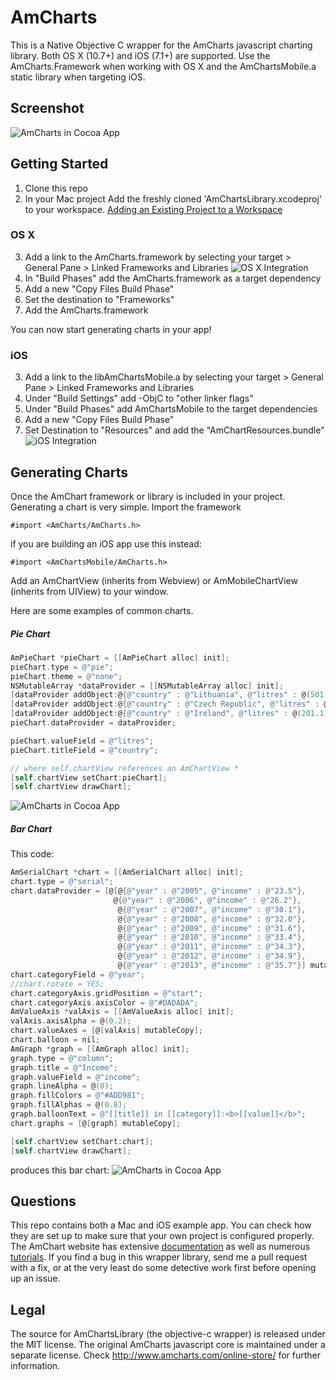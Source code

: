 AmCharts
========

This is a Native Objective C wrapper for the AmCharts javascript charting library.  Both OS X (10.7+) and iOS (7.1+) are supported.  Use the AmCharts.Framework when working with OS X and the AmChartsMobile.a static library when targeting iOS.

## Screenshot
![AmCharts in Cocoa App](https://raw.githubusercontent.com/ChimpStudios/AmCharts/master/Readme/Line%20Chart.png)

## Getting Started

1. Clone this repo
2. In your Mac project Add the freshly cloned 'AmChartsLibrary.xcodeproj' to your workspace.  [Adding an Existing Project to a Workspace](https://developer.apple.com/library/ios/recipes/xcode_help-structure_navigator/articles/Adding_an_Existing_Project_to_a_Workspace.html)

### OS X

3. Add a link to the AmCharts.framework by selecting your target > General Pane > Linked Frameworks and Libraries
![OS X Integration](https://raw.githubusercontent.com/ChimpStudios/AmCharts/master/Readme/osx_integration_1.png)
4. In "Build Phases" add the AmCharts.framework as a target dependency
5. Add a new "Copy Files Build Phase"
6. Set the destination to "Frameworks"
7. Add the AmCharts.framework

You can now start generating charts in your app!

### iOS

3. Add a link to the libAmChartsMobile.a by selecting your target > General Pane > Linked Frameworks and Libraries
4. Under "Build Settings" add -ObjC to "other linker flags"
5. Under "Build Phases" add AmChartsMobile to the target dependencies
6. Add a new "Copy Files Build Phase"
7. Set Destination to "Resources" and add the "AmChartResources.bundle"
![iOS Integration](https://raw.githubusercontent.com/ChimpStudios/AmCharts/master/Readme/ios_integration_1.png)

## Generating Charts

Once the AmChart framework or library is included in your project.  Generating a chart is very simple.  Import the framework 
```
#import <AmCharts/AmCharts.h>
```
if you are building an iOS app use this instead:
```
#import <AmChartsMobile/AmCharts.h>
```

Add an AmChartView (inherits from Webview) or AmMobileChartView (inherits from UIView) to your window.

Here are some examples of common charts.

##### Pie Chart

```objective-c
AmPieChart *pieChart = [[AmPieChart alloc] init];
pieChart.type = @"pie";
pieChart.theme = @"none";
NSMutableArray *dataProvider = [[NSMutableArray alloc] init];
[dataProvider addObject:@{@"country" : @"Lithuania", @"litres" : @(501.9)}];
[dataProvider addObject:@{@"country" : @"Czech Republic", @"litres" : @(301.9)}];
[dataProvider addObject:@{@"country" : @"Ireland", @"litres" : @(201.1)}];
pieChart.dataProvider = dataProvider;

pieChart.valueField = @"litres";
pieChart.titleField = @"country";

// where self.chartView references an AmChartView *
[self.chartView setChart:pieChart];
[self.chartView drawChart];
```
![AmCharts in Cocoa App](https://raw.githubusercontent.com/ChimpStudios/AmCharts/master/Readme/Pie%20Chart.png)


##### Bar Chart
This code:

```objective-c
AmSerialChart *chart = [[AmSerialChart alloc] init];
chart.type = @"serial";
chart.dataProvider = [@[@{@"year" : @"2005", @"income" : @"23.5"},
                       @{@"year" : @"2006", @"income" : @"26.2"},
                        @{@"year" : @"2007", @"income" : @"30.1"},
                        @{@"year" : @"2008", @"income" : @"32.0"},
                        @{@"year" : @"2009", @"income" : @"31.6"},
                        @{@"year" : @"2010", @"income" : @"33.4"},
                        @{@"year" : @"2011", @"income" : @"34.3"},
                        @{@"year" : @"2012", @"income" : @"34.9"},
                        @{@"year" : @"2013", @"income" : @"35.7"}] mutableCopy];
chart.categoryField = @"year";
//chart.rotate = YES;
chart.categoryAxis.gridPosition = @"start";
chart.categoryAxis.axisColor = @"#DADADA";
AmValueAxis *valAxis = [[AmValueAxis alloc] init];
valAxis.axisAlpha = @(0.2);
chart.valueAxes = [@[valAxis] mutableCopy];
chart.balloon = nil;
AmGraph *graph = [[AmGraph alloc] init];
graph.type = @"column";
graph.title = @"Income";
graph.valueField = @"income";
graph.lineAlpha = @(0);
graph.fillColors = @"#ADD981";
graph.fillAlphas = @(0.8);
graph.balloonText = @"[[title]] in [[category]]:<b>[[value]]</b>";
chart.graphs = [@[graph] mutableCopy];

[self.chartView setChart:chart];
[self.chartView drawChart];
```
produces this bar chart:
![AmCharts in Cocoa App](https://raw.githubusercontent.com/ChimpStudios/AmCharts/master/Readme/Bar%20Chart.png)

## Questions
This repo contains both a Mac and iOS example app.  You can check how they are set up to make sure that your own project is configured properly.  The AmChart website has extensive [documentation](http://docs.amcharts.com/3/) as well as numerous [tutorials](http://www.amcharts.com/tutorials/).  If you find a bug in this wrapper library, send me a pull request with a fix, or at the very least do some detective work first before opening up an issue.

## Legal
The source for AmChartsLibrary (the objective-c wrapper) is released under the MIT license.  The original AmCharts javascript core is maintained under a separate license.  Check http://www.amcharts.com/online-store/ for further information.